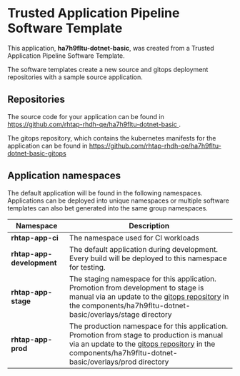 # Trusted Application Pipeline Software Template

This application, **ha7h9fltu-dotnet-basic**, was created from a Trusted Application Pipeline Software Template.

The software templates create a new source and gitops deployment repositories with a sample source application. 

## Repositories

The source code for your application can be found in [https://github.com/rhtap-rhdh-qe/ha7h9fltu-dotnet-basic ](https://github.com/rhtap-rhdh-qe/ha7h9fltu-dotnet-basic ).
 
The gitops repository, which contains the kubernetes manifests for the application can be found in 
[https://github.com/rhtap-rhdh-qe/ha7h9fltu-dotnet-basic-gitops ](https://github.com/rhtap-rhdh-qe/ha7h9fltu-dotnet-basic-gitops ) 

## Application namespaces 

The default application will be found in the following namespaces. Applications can be deployed into unique namespaces or multiple software templates can also bet generated into the same group namespaces.  

|  Namespace   |  Description   |  
| -------- | -------- |
| **rhtap-app-ci** | The namespace used for CI workloads |
| **rhtap-app-development** | The default application during development. Every build will be deployed to this namespace for testing. |
| **rhtap-app-stage** | The staging namespace for this application. Promotion from development to stage is manual via an update to the [gitops repository](https://github.com/rhtap-rhdh-qe/ha7h9fltu-dotnet-basic-gitops ) in the components/ha7h9fltu-dotnet-basic/overlays/stage directory |
| **rhtap-app-prod** | The production namespace for this application. Promotion from stage to production is manual via an update to the [gitops repository](https://github.com/rhtap-rhdh-qe/ha7h9fltu-dotnet-basic-gitops ) in the components/ha7h9fltu-dotnet-basic/overlays/prod directory |